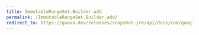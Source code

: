```yaml
---
title: ImmutableRangeSet.Builder.add
permalink: /ImmutableRangeSet.Builder.add/
redirect_to: https://guava.dev/releases/snapshot-jre/api/docs/com/google/common/collect/ImmutableRangeSet.Builder.html#add-com.google.common.collect.Range-
---
```

